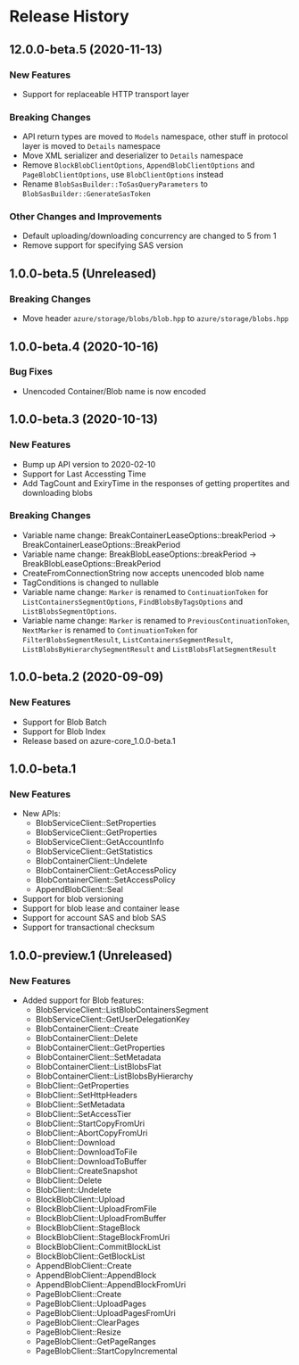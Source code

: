 # Release History

## 12.0.0-beta.5 (2020-11-13)

### New Features

* Support for replaceable HTTP transport layer

### Breaking Changes

* API return types are moved to `Models` namespace, other stuff in protocol layer is moved to `Details` namespace
* Move XML serializer and deserializer to `Details` namespace
* Remove `BlockBlobClientOptions`, `AppendBlobClientOptions` and `PageBlobClientOptions`, use `BlobClientOptions` instead
* Rename `BlobSasBuilder::ToSasQueryParameters` to `BlobSasBuilder::GenerateSasToken`

### Other Changes and Improvements

* Default uploading/downloading concurrency are changed to 5 from 1
* Remove support for specifying SAS version

## 1.0.0-beta.5 (Unreleased)

### Breaking Changes

* Move header `azure/storage/blobs/blob.hpp` to `azure/storage/blobs.hpp`

## 1.0.0-beta.4 (2020-10-16)

### Bug Fixes

* Unencoded Container/Blob name is now encoded

## 1.0.0-beta.3 (2020-10-13)

### New Features

* Bump up API version to 2020-02-10
* Support for Last Accessting Time
* Add TagCount and ExiryTime in the responses of getting propertites and downloading blobs

### Breaking Changes

* Variable name change: BreakContainerLeaseOptions::breakPeriod -> BreakContainerLeaseOptions::BreakPeriod
* Variable name change: BreakBlobLeaseOptions::breakPeriod -> BreakBlobLeaseOptions::BreakPeriod
* CreateFromConnectionString now accepts unencoded blob name
* TagConditions is changed to nullable
* Variable name change: `Marker` is renamed to `ContinuationToken` for `ListContainersSegmentOptions`, `FindBlobsByTagsOptions` and `ListBlobsSegmentOptions`.
* Variable name change: `Marker` is renamed to `PreviousContinuationToken`, `NextMarker` is renamed to `ContinuationToken` for `FilterBlobsSegmentResult`, `ListContainersSegmentResult`, `ListBlobsByHierarchySegmentResult` and `ListBlobsFlatSegmentResult`

## 1.0.0-beta.2 (2020-09-09)

### New Features

* Support for Blob Batch
* Support for Blob Index
* Release based on azure-core_1.0.0-beta.1

## 1.0.0-beta.1

### New Features

* New APIs:
  - BlobServiceClient::SetProperties
  - BlobServiceClient::GetProperties
  - BlobServiceClient::GetAccountInfo
  - BlobServiceClient::GetStatistics
  - BlobContainerClient::Undelete
  - BlobContainerClient::GetAccessPolicy
  - BlobContainerClient::SetAccessPolicy
  - AppendBlobClient::Seal
* Support for blob versioning
* Support for blob lease and container lease
* Support for account SAS and blob SAS
* Support for transactional checksum


## 1.0.0-preview.1 (Unreleased)

### New Features

* Added support for Blob features:
  - BlobServiceClient::ListBlobContainersSegment
  - BlobServiceClient::GetUserDelegationKey
  - BlobContainerClient::Create
  - BlobContainerClient::Delete
  - BlobContainerClient::GetProperties
  - BlobContainerClient::SetMetadata
  - BlobContainerClient::ListBlobsFlat
  - BlobContainerClient::ListBlobsByHierarchy
  - BlobClient::GetProperties
  - BlobClient::SetHttpHeaders
  - BlobClient::SetMetadata
  - BlobClient::SetAccessTier
  - BlobClient::StartCopyFromUri
  - BlobClient::AbortCopyFromUri
  - BlobClient::Download
  - BlobClient::DownloadToFile
  - BlobClient::DownloadToBuffer
  - BlobClient::CreateSnapshot
  - BlobClient::Delete
  - BlobClient::Undelete
  - BlockBlobClient::Upload
  - BlockBlobClient::UploadFromFile
  - BlockBlobClient::UploadFromBuffer
  - BlockBlobClient::StageBlock
  - BlockBlobClient::StageBlockFromUri
  - BlockBlobClient::CommitBlockList
  - BlockBlobClient::GetBlockList
  - AppendBlobClient::Create
  - AppendBlobClient::AppendBlock
  - AppendBlobClient::AppendBlockFromUri
  - PageBlobClient::Create
  - PageBlobClient::UploadPages
  - PageBlobClient::UploadPagesFromUri
  - PageBlobClient::ClearPages
  - PageBlobClient::Resize
  - PageBlobClient::GetPageRanges
  - PageBlobClient::StartCopyIncremental
